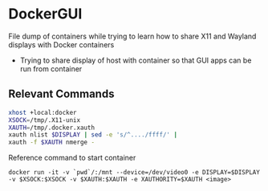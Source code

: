 # DockerGUI
File dump of containers while trying to learn how to share X11 and Wayland displays with Docker containers
* Trying to share display of host with container so that GUI apps can be run from container

## Relevant Commands
```bash
xhost +local:docker
XSOCK=/tmp/.X11-unix
XAUTH=/tmp/.docker.xauth
xauth nlist $DISPLAY | sed -e 's/^..../ffff/' |
xauth -f $XAUTH nmerge -
```
Reference command to start container
```
docker run -it -v `pwd`/:/mnt --device=/dev/video0 -e DISPLAY=$DISPLAY -v $XSOCK:$XSOCK -v $XAUTH:$XAUTH -e XAUTHORITY=$XAUTH <image>
```

